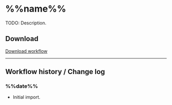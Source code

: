 # %%name%%

TODO: Description.


## Download

[Download workflow](%%name%%.shortcut?raw=1)

---

## Workflow history / Change log

### %%date%%
- Initial import.
